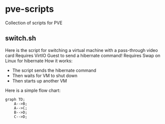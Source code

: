 # pve-scripts

Collection of scripts for PVE

## switch.sh

Here is the script for switching a virtual machine with a pass-through video card
Requires VirtIO Guest to send a hibernate command!
Requires Swap on Linux for hibernate
How it works:

- The script sends the hibernate command
- Then waits for VM to shut down
- Then starts up another VM

Here is a simple flow chart:

```mermaid
graph TD;
    A-->B;
    A-->C;
    B-->D;
    C-->D;
```


